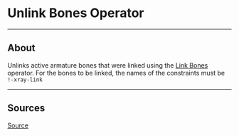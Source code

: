 # Unlink Bones Operator

___

## About

Unlinks active armature bones that were linked using the [Link Bones](operator-link-bones.md) operator. For the bones to be linked, the names of the constraints must be `!-xray-link`

___

## Sources

[Source](https://github.com/PavelBlend/blender-xray/wiki/Operator-Link-Unlink-Bones#%D0%BE%D0%BF%D0%B5%D1%80%D0%B0%D1%82%D0%BE%D1%80-unlink-bones)

